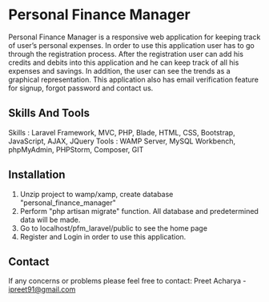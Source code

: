 # Personal Finance Manager 

Personal Finance Manager is a responsive web application for keeping track of user’s personal expenses. In order to use this application user has to go through the registration process. After the registration user can add his credits and debits into this application and he can keep track of all his expenses and savings. In addition, the user can see the trends as a graphical representation. This application also has email verification feature for signup, forgot password and contact us.

## Skills And Tools

Skills : Laravel Framework, MVC, PHP, Blade, HTML, CSS, Bootstrap, JavaScript, AJAX, JQuery
Tools  : WAMP Server, MySQL Workbench, phpMyAdmin, PHPStorm, Composer, GIT

## Installation

1. Unzip project to wamp/xamp, create database "personal_finance_manager" 
2. Perform "php artisan migrate" function. All database and predetermined data will be made.
3. Go to localhost/pfm_laravel/public to see the home page
4. Register and Login in order to use this application.

## Contact

If any concerns or problems please feel free to contact: 
Preet Acharya - ipreet91@gmail.com
